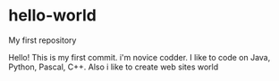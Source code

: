# hello-world
My first repository

Hello!
This is my first commit. i'm novice codder. I like to code on Java, Python, Pascal, C++. Also i like to create web sites
world
